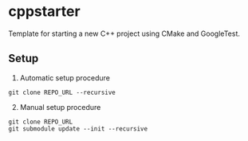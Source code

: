 # cppstarter

Template for starting a new C++ project using CMake and GoogleTest.

## Setup

1. Automatic setup procedure

```
git clone REPO_URL --recursive
```

2. Manual setup procedure

```
git clone REPO_URL
git submodule update --init --recursive  
```
